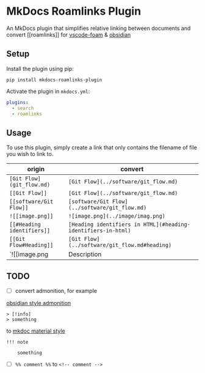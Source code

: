 # MkDocs Roamlinks Plugin

An MkDocs plugin that simplifies relative linking between documents and convert [[roamlinks]] for [vscode-foam](https://github.com/foambubble/foam) & [obsidian](https://obsidian.md) 

## Setup 

Install the plugin using pip:

`pip install mkdocs-roamlinks-plugin`

Activate the plugin in `mkdocs.yml`:
```yaml
plugins:
  - search
  - roamlinks 
```

## Usage

To use this plugin, simply create a link that only contains the filename of file you wish to link to.

| origin                  | convert                             |
| ----------------------- | ----------------------------------- |
| `[Git Flow](git_flow.md)` | `[Git Flow](../software/git_flow.md)` |
| `[[Git Flow]]`            | `[Git Flow](../software/git_flow.md)` |
| `[[software/Git Flow]]`   | `[software/Git Flow](../software/git_flow.md)` |
| `![[image.png]]`           | `![image.png](../image/imag.png)`      |
| `[[#Heading identifiers]]` | `[Heading identifiers in HTML](#heading-identifiers-in-html)`|
| `[[Git Flow#Heading]]`     |  `[Git Flow](../software/git_flow.md#heading)` |
| `![[image.png|Description|800x600]]` | `![Description](image.png){ width="600"; height="800" }` |


## TODO

- [ ] convert admonition, for example

[obsidian style admonition](https://help.obsidian.md/How+to/Use+callouts)
```
> [!info]
> something
```

to [mkdoc material style](https://squidfunk.github.io/mkdocs-material/reference/admonitions/)
```
!!! note

    something
```
- [ ] `%% comment %%` to `<!-- comment -->`
